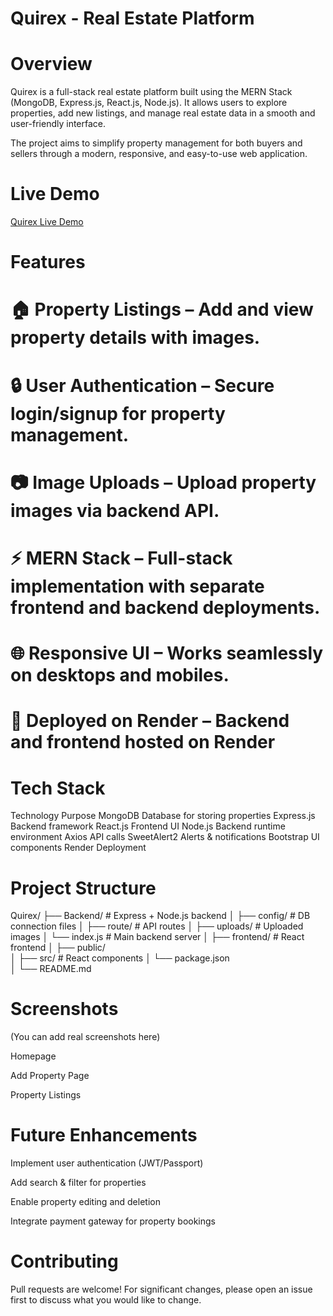 # Quirex - Real Estate Platform

# Overview

Quirex is a full-stack real estate platform built using the MERN Stack (MongoDB, Express.js, React.js, Node.js).
It allows users to explore properties, add new listings, and manage real estate data in a smooth and user-friendly interface.

The project aims to simplify property management for both buyers and sellers through a modern, responsive, and easy-to-use web application.

# Live Demo
[Quirex Live Demo](https://quirex-frontend.onrender.com/)

# Features

# 🏠 Property Listings – Add and view property details with images.

# 🔒 User Authentication – Secure login/signup for property management.

# 📷 Image Uploads – Upload property images via backend API.

# ⚡ MERN Stack – Full-stack implementation with separate frontend and backend deployments.

# 🌐 Responsive UI – Works seamlessly on desktops and mobiles.

# 🚀 Deployed on Render – Backend and frontend hosted on Render


# Tech Stack
Technology	                                Purpose
MongoDB                                   	Database for storing properties
Express.js	                                Backend framework
React.js	                                  Frontend UI
Node.js	                                    Backend runtime environment
Axios	                                      API calls
SweetAlert2	                                Alerts & notifications
Bootstrap	                                  UI components
Render	                                    Deployment

# Project Structure
Quirex/
├── Backend/          # Express + Node.js backend
│   ├── config/       # DB connection files
│   ├── route/        # API routes
│   ├── uploads/      # Uploaded images
│   └── index.js      # Main backend server
│
├── frontend/         # React frontend
│   ├── public/       
│   ├── src/          # React components
│   └── package.json  
│
└── README.md

# Screenshots

(You can add real screenshots here)

Homepage

Add Property Page

Property Listings

# Future Enhancements

Implement user authentication (JWT/Passport)

Add search & filter for properties

Enable property editing and deletion

Integrate payment gateway for property bookings

# Contributing

Pull requests are welcome! For significant changes, please open an issue first to discuss what you would like to change.
